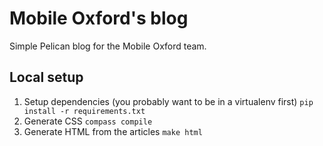 # Mobile Oxford's blog

Simple Pelican blog for the Mobile Oxford team.


## Local setup

1. Setup dependencies (you probably want to be in a virtualenv first) `pip install -r requirements.txt`
2. Generate CSS `compass compile`
3. Generate HTML from the articles `make html`
